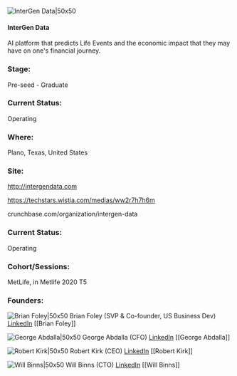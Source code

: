 

![InterGen Data|50x50](https://apimg.techstars.com/connect/images/image_files/5f494342a36c1160bc000003/original/InterGen_Logo_%28300x300%29.png)

#### InterGen Data
AI platform that predicts Life Events and the economic impact that they may have on one's financial journey.

### Stage: 
Pre-seed - Graduate 

### Current Status: 
Operating

### Where:
Plano, Texas, United States

### Site:
http://intergendata.com

https://techstars.wistia.com/medias/ww2r7h7h6m

crunchbase.com/organization/intergen-data

### Current Status: 
Operating

### Cohort/Sessions: 
MetLife, in Metlife 2020 T5

### Founders: 

![Brian Foley|50x50]() Brian Foley (SVP & Co-founder, US Business Dev) [LinkedIn](https://linkedin.com/in/brian-foley-9bb75162) [[Brian Foley]]

![George Abdalla|50x50](https://apimg.techstars.com/connect/images/image_files/5f80ba3744e082334d000017/original/57352591871__B7CDF016-8C8F-4E85-A962-F0D740595D0D.JPG) George Abdalla (CFO) [LinkedIn](https://linkedin.com/in/george-abdalla-a95a546) [[George Abdalla]]

![Robert Kirk|50x50](https://apimg.techstars.com/connect/images/image_files/5f494880a36c1160bc000004/original/Robert_Kirk_-_Conference_Background.png) Robert Kirk (CEO) [LinkedIn](https://linkedin.com/in/robert-kirk-6b4a23) [[Robert Kirk]]

![Will Binns|50x50](https://apimg.techstars.com/connect/images/image_files/5f49254aa36c11609e00000c/original/q2oCbVKQ.jpeg) Will Binns (CTO) [LinkedIn](https://linkedin.com/in/will-binns) [[Will Binns]]


